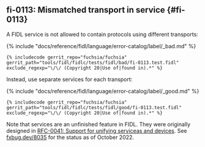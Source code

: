 ## fi-0113: Mismatched transport in service {#fi-0113}

A FIDL service is not allowed to contain protocols using different transports:

{% include "docs/reference/fidl/language/error-catalog/label/_bad.md" %}

```fidl
{% includecode gerrit_repo="fuchsia/fuchsia" gerrit_path="tools/fidl/fidlc/tests/fidl/bad/fi-0113.test.fidl" exclude_regexp="\/\/ (Copyright 20|Use of|found in).*" %}
```

Instead, use separate services for each transport:

{% include "docs/reference/fidl/language/error-catalog/label/_good.md" %}

```fidl
{% includecode gerrit_repo="fuchsia/fuchsia" gerrit_path="tools/fidl/fidlc/tests/fidl/good/fi-0113.test.fidl" exclude_regexp="\/\/ (Copyright 20|Use of|found in).*" %}
```

Note that services are an unfinished feature in FIDL. They were originally
designed in [RFC-0041: Support for unifying serviceas and
devices](/docs/contribute/governance/rfcs/0041_unifying_services_devices.md).
See [fxbug.dev/8035](https://bugs.fuchsia.dev/p/fuchsia/issues/detail?id=8035#c36)
for the status as of October 2022.

